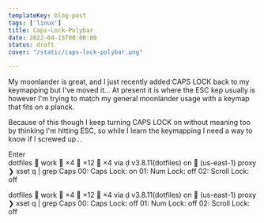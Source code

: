 ```yaml
---
templateKey: blog-post
tags: ['linux']
title: Caps-Lock-Polybar
date: 2022-04-15T00:00:00
status: draft
cover: "/static/caps-lock-polybar.png"

---
```


My moonlander is great, and I just recently added CAPS LOCK back to my keymapping but I've moved it...
At present it is where the ESC kep usually is however I'm trying to match my general moonlander usage with a keymap that fits on a planck.

Because of this though I keep turning CAPS LOCK on without meaning too by thinking I'm hitting ESC, so while I learn the keymapping I need a way to know if I screwed up...

Enter  
dotfiles   work   ×4  ×12  ×4 via   v3.8.11(dotfiles) on  (us-east-1) proxy
❯ xset q | grep Caps
    00: Caps Lock:   on     01: Num Lock:    off    02: Scroll Lock: off

dotfiles   work   ×4  ×12  ×4 via   v3.8.11(dotfiles) on  (us-east-1) proxy
❯ xset q | grep Caps
    00: Caps Lock:   off    01: Num Lock:    off    02: Scroll Lock: off



